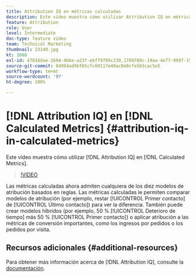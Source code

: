 ```yaml
---
title: Attribution IQ en métricas calculadas
description: Este vídeo muestra cómo utilizar Attribution IQ en métricas calculadas.
feature: Attribution
role: User
level: Intermediate
doc-type: feature video
team: Technical Marketing
thumbnail: 23140.jpg
kt: 1668
exl-id: 47016dae-2694-4bbe-a23f-ebff9799c239,1789789c-19aa-4e77-999f-15fa11b7f858
source-git-commit: 84984ad9bf65cfc69117e40ac0e0cfe503cac5e5
workflow-type: tm+mt
source-wordcount: '97'
ht-degree: 100%

---
```


# [!DNL Attribution IQ] en [!DNL Calculated Metrics] {#attribution-iq-in-calculated-metrics}

Este vídeo muestra cómo utilizar [!DNL Attribution IQ] en [!DNL Calculated Metrics].

>[!VIDEO](https://video.tv.adobe.com/v/23140/?quality=12&learn=on)

Las métricas calculadas ahora admiten cualquiera de los diez modelos de atribución basados en reglas. Las métricas calculadas le permiten comparar modelos de atribución (por ejemplo, restar [!UICONTROL Primer contacto] de [!UICONTROL Último contacto]) para ver la diferencia. También puede crear modelos híbridos (por ejemplo, 50 % [!UICONTROL Deterioro de tiempo] más 50 % [!UICONTROL Primer contacto]) o aplicar atribución a las métricas de conversión importantes, como los ingresos por pedidos o los pedidos por visita.

## Recursos adicionales {#additional-resources}

Para obtener más información acerca de [!DNL Attribution IQ], consulte la [documentación](https://experienceleague.adobe.com/docs/analytics/analyze/analysis-workspace/attribution/overview.html?lang=es).
